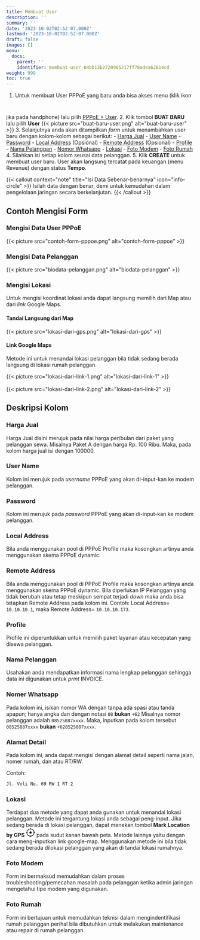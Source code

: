 ```yaml
---
title: Membuat User
description: ''
summary: ''
date: '2023-10-02T02:52:07.000Z'
lastmod: '2023-10-02T02:52:07.000Z'
draft: false
images: []
menu:
  docs:
    parent: ''
    identifier: membuat-user-04bb13b2720905217ff78adea62814cd
weight: 999
toc: true
---
```


1. Untuk membuat User PPPoE yang baru anda bisa akses menu (klik ikon <svg xmlns="http://www.w3.org/2000/svg" width="24" height="24" fill="currentColor" class="bi bi-list" viewBox="0 0 16 16">



</svg> jika pada handphone) lalu pilih [PPPoE > User](https://noahresource.tech/pppoe/user).
2\. Klik tombol **BUAT BARU** lalu pilih **User**
{{\< picture src="buat-baru-user.png" alt="buat-baru-user" >}}
3\. Selanjutnya anda akan ditampilkan *form* untuk menambahkan user baru dengan kolom-kolom sebagai berikut:
\- [Harga Jual](#harga-jual)
\- [User Name](#user-name)
\- [Password](#password)
\- [Local Address](#local-address) (Opsional)
\- [Remote Address](#remote-address) (Opsional)
\- [Profile](#profile)
\- [Nama Pelanggan](#nama-pelanggan)
\- [Nomor Whatsapp](#nomer-whatsapp)
\- [Lokasi](#lokasi)
\- [Foto Modem](#foto-modem)
\- [Foto Rumah](#foto-rumah)
4\. Silahkan isi setiap kolom seusai data pelanggan.
5\. Klik **CREATE** untuk membuat user baru. User akan langsung tercatat pada keuangan (menu Revenue) dengan status **Tempo**.

{{\< callout context="note" title="Isi Data Sebenar-benarnya" icon="info-circle" >}}
Isilah data dengan benar, demi untuk kemudahan dalam pengelolaan jaringan secara berkelanjutan.
{{\< /callout >}}

## Contoh Mengisi Form

### Mengisi Data User PPPoE

{{\< picture src="contoh-form-pppoe.png" alt="contoh-form-pppoe" >}}

### Mengisi Data Pelanggan

{{\< picture src="biodata-pelanggan.png" alt="biodata-pelanggan" >}}

### Mengisi Lokasi

Untuk mengisi koordinat lokasi anda dapat langsung memilih dari Map atau dari *link* Google Maps.

#### Tandai Langsung dari Map

{{\< picture src="lokasi-dari-gps.png" alt="lokasi-dari-gps" >}}

#### Link Google Maps

Metode ini untuk menandai lokasi pelanggan bila tidak sedang berada langsung di
lokasi rumah pelanggan.

{{\< picture src="lokasi-dari-link-1.png" alt="lokasi-dari-link-1" >}} <br/><br/>
{{\< picture src="lokasi-dari-link-2.png" alt="lokasi-dari-link-2" >}}

## Deskripsi Kolom

### Harga Jual

Harga Jual disini merujuk pada nilai harga per/bulan dari paket yang pelanggan sewa. Misalnya Paket A dengan harga Rp. 100 Ribu. Maka, pada kolom harga jual isi dengan 100000.

### User Name

Kolom ini merujuk pada *username* PPPoE yang akan di-input-kan ke modem pelanggan.

### Password

Kolom ini merujuk pada *password* PPPoE yang akan di-input-kan ke modem pelanggan.

### Local Address

Bila anda menggunakan pool di PPPoE Profile maka kosongkan artinya anda
menggunakan skema PPPoE dynamic.

### Remote Address

Bila anda menggunakan pool di PPPoE Profile maka kosongkan artinya anda menggunakan skema PPPoE dynamic. Bila diperlukan IP Pelanggan yang tidak berubah atau tetap meskipun sempat terjadi *down* maka anda bisa tetapkan Remote Address pada kolom ini. Contoh: Local Address= `10.10.10.1`, maka Remote Address= `10.10.10.173`.

### Profile

Profile ini diperuntukkan untuk memilih paket layanan atau kecepatan yang disewa pelanggan.

### Nama Pelanggan

Usahakan anda mendapatkan informasi nama lengkap pelanggan sehingga data ini digunakan untuk *print* INVOICE.

### Nomer Whatsapp

Pada kolom ini, isikan nomor WA dengan tanpa ada spasi atau tanda apapun; hanya angka dan dengan notasi `08` **bukan** `+62` Misalnya nomor pelanggan adalah `08525887xxxx`. Maka, inputkan pada kolom tersebut `08525887xxxx` **bukan** `+628525887xxxx`.

### Alamat Detail

Pada kolom ini, anda dapat mengisi dengan alamat detail seperti nama jalan, nomer rumah, dan atau RT/RW.

Contoh:

```html
Jl. Voli No. 69 RW 1 RT 2
```

### Lokasi

Terdapat dua metode yang dapat anda gunakan untuk menandai lokasi pelanggan. Metode ini tergantung lokasi anda sebagai peng-input. Jika sedang berada di lokasi pelanggan, dapat menekan tombol **Mark Location by GPS** <svg xmlns="http://www.w3.org/2000/svg" width="24" height="24" fill="currentColor" class="bi bi-crosshair" viewBox="0 0 16 16"> <path d="M8.5.5a.5.5 0 0 0-1 0v.518A7.001 7.001 0 0 0 1.018 7.5H.5a.5.5 0 0 0 0 1h.518A7.001 7.001 0 0 0 7.5 14.982v.518a.5.5 0 0 0 1 0v-.518A7.001 7.001 0 0 0 14.982 8.5h.518a.5.5 0 0 0 0-1h-.518A7.001 7.001 0 0 0 8.5 1.018V.5Zm-6.48 7A6.001 6.001 0 0 1 7.5 2.02v.48a.5.5 0 0 0 1 0v-.48a6.001 6.001 0 0 1 5.48 5.48h-.48a.5.5 0 0 0 0 1h.48a6.002 6.002 0 0 1-5.48 5.48v-.48a.5.5 0 0 0-1 0v.48A6.001 6.001 0 0 1 2.02 8.5h.48a.5.5 0 0 0 0-1h-.48ZM8 10a2 2 0 1 0 0-4 2 2 0 0 0 0 4Z"/> </svg> pada sudut kanan bawah peta. Metode lainnya yaitu dengan cara meng-inputkan link google-map. Menggunakan metode ini bila tidak sedang berada dilokasi pelanggan yang akan di tandai lokasi rumahnya.

### Foto Modem

Form ini bermaksud memudahkan dalam proses troubleshooting/pemecahan masalah pada pelanggan ketika admin jaringan mengetahui tipe modem yang digunakan.

### Foto Rumah

Form ini bertujuan untuk memudahkan teknisi dalam mengindentifikasi rumah pelanggan perihal bila dibutuhkan untuk melakukan maintenance atau repair di rumah pelanggan.
